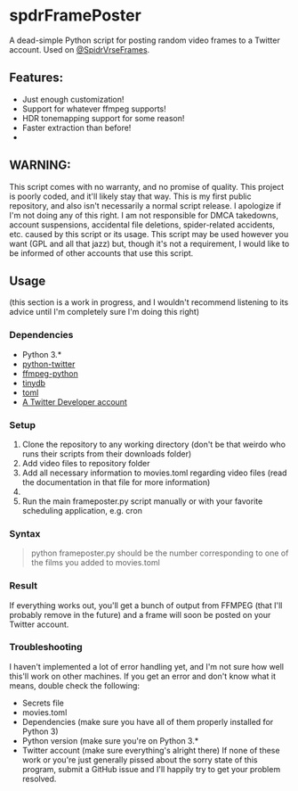# spdrFramePoster
A dead-simple Python script for posting random video frames to a Twitter account. Used on [@SpidrVrseFrames](twitter.com/spidrVrseFrames).
## Features:
 - Just enough customization!
 - Support for whatever ffmpeg supports!
 - HDR tonemapping support for some reason!
 - Faster extraction than before!
 - 
## WARNING:
This script comes with no warranty, and no promise of quality. This project is poorly coded, and it'll likely stay that way.
This is my first public repository, and also isn't necessarily a normal script release. I apologize if I'm not doing any of this right.
I am not responsible for DMCA takedowns, account suspensions, accidental file deletions, spider-related accidents, etc. caused by this script or its usage.
This script may be used however you want (GPL and all that jazz) but, though it's not a requirement, I would like to be informed of other accounts that use this script.
## Usage
(this section is a work in progress, and I wouldn't recommend listening to its advice until I'm completely sure I'm doing this right)
### Dependencies
- Python 3\.*
- [python-twitter](https://pypi.org/project/python-twitter/)
- [ffmpeg-python](https://pypi.org/project/ffmpeg-python/)
- [tinydb](https://pypi.org/project/tinydb/)
- [toml](https://pypi.org/project/toml/)
- [A Twitter Developer account](https://developer.twitter.com)
### Setup
1. Clone the repository to any working directory (don't be that weirdo who runs their scripts from their downloads folder)
2. Add video files to repository folder
3. Add all necessary information to movies.toml regarding video files (read the documentation in that file for more information)
4. <SECRETS>
5. Run the main frameposter.py script manually or with your favorite scheduling application, e.g. cron
### Syntax
> python frameposter.py <film number>
<film number> should be the number corresponding to one of the films you added to movies.toml
### Result
If everything works out, you'll get a bunch of output from FFMPEG (that I'll probably remove in the future) and a frame will soon be posted on your Twitter account. 
### Troubleshooting
I haven't implemented a lot of error handling yet, and I'm not sure how well this'll work on other machines. If you get an error and don't know what it means, double check the following:
 - Secrets file
 - movies.toml
 - Dependencies (make sure you have all of them properly installed for Python 3)
 - Python version (make sure you're on Python 3.*
 - Twitter account (make sure everything's alright there)
If none of these work or you're just generally pissed about the sorry state of this program, submit a GitHub issue and I'll happily try to get your problem resolved.

